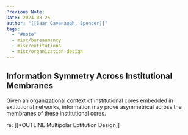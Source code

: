```yaml
---
Previous Note: 
Date: 2024-08-25
author: "[[Saar Cavanaugh, Spencer]]"
tags:
  - "#note"
  - misc/bureaumancy
  - misc/extitutions
  - misc/organization-design
---
```

## Information Symmetry Across Institutional Membranes

Given an organizational context of institutional cores embedded in extitutional networks, information may prove asymmetrical across the membranes of these institutional cores. 

re: [[*OUTLINE Multipolar Extitution Design]]